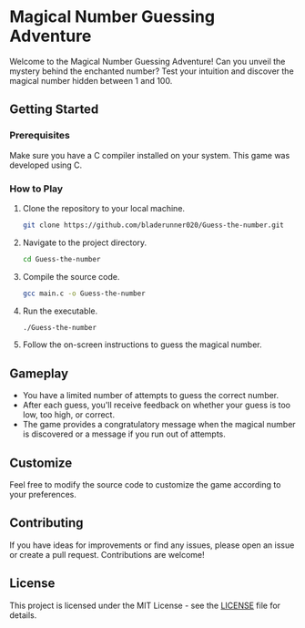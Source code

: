 # Magical Number Guessing Adventure

Welcome to the Magical Number Guessing Adventure! Can you unveil the mystery behind the enchanted number? Test your intuition and discover the magical number hidden between 1 and 100.

## Getting Started

### Prerequisites

Make sure you have a C compiler installed on your system. This game was developed using C.

### How to Play

1. Clone the repository to your local machine.

    ```bash
    git clone https://github.com/bladerunner020/Guess-the-number.git
    ```

2. Navigate to the project directory.

    ```bash
    cd Guess-the-number
    ```

3. Compile the source code.

    ```bash
    gcc main.c -o Guess-the-number
    ```

4. Run the executable.

    ```bash
    ./Guess-the-number
    ```

5. Follow the on-screen instructions to guess the magical number.

## Gameplay

- You have a limited number of attempts to guess the correct number.
- After each guess, you'll receive feedback on whether your guess is too low, too high, or correct.
- The game provides a congratulatory message when the magical number is discovered or a message if you run out of attempts.

## Customize

Feel free to modify the source code to customize the game according to your preferences.

## Contributing

If you have ideas for improvements or find any issues, please open an issue or create a pull request. Contributions are welcome!

## License

This project is licensed under the MIT License - see the [LICENSE](LICENSE) file for details.
